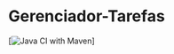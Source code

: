 # Gerenciador-Tarefas

[![Java CI with Maven](https://github.com/thales32k0/Gerenciado-Tarefas/actions/workflows/maven.yml/badge.svg)]
